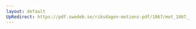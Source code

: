 ```yaml
---
layout: default
UpRedirect: https://pdf.swedeb.se/riksdagen-motions-pdf/1867/mot_1867__ak__00013.pdf
---
```

